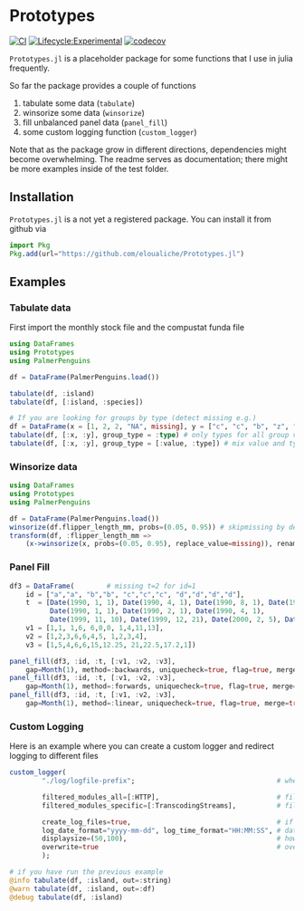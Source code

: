 # Prototypes

[![CI](https://github.com/eloualiche/Prototypes.jl/actions/workflows/CI.yml/badge.svg)](https://github.com/eloualiche/Prototypes.jl/actions/workflows/CI.yml)
[![Lifecycle:Experimental](https://img.shields.io/badge/Lifecycle-Experimental-339999)](https://github.com/eloualiche/Prototypes.jl/actions/workflows/CI.yml)
[![codecov](https://codecov.io/gh/eloualiche/Prototypes.jl/graph/badge.svg?token=53QO3HSSRT)](https://codecov.io/gh/eloualiche/Prototypes.jl)

`Prototypes.jl` is a placeholder package for some functions that I use in julia frequently.

So far the package provides a couple of functions

  1. tabulate some data (`tabulate`)
  2. winsorize some data (`winsorize`)
  3. fill unbalanced panel data (`panel_fill`)
  4. some custom logging function (`custom_logger`)

Note that as the package grow in different directions, dependencies might become overwhelming.
The readme serves as documentation; there might be more examples inside of the test folder.

## Installation

`Prototypes.jl` is a not yet a registered package.
You can install it from github  via

```julia
import Pkg
Pkg.add(url="https://github.com/eloualiche/Prototypes.jl")
```

## Examples


### Tabulate data

First import the monthly stock file and the compustat funda file
```julia
using DataFrames
using Prototypes
using PalmerPenguins

df = DataFrame(PalmerPenguins.load())

tabulate(df, :island)
tabulate(df, [:island, :species])

# If you are looking for groups by type (detect missing e.g.)
df = DataFrame(x = [1, 2, 2, "NA", missing], y = ["c", "c", "b", "z", "d"])
tabulate(df, [:x, :y], group_type = :type) # only types for all group variables
tabulate(df, [:x, :y], group_type = [:value, :type]) # mix value and types
```

### Winsorize data

```julia
using DataFrames
using Prototypes
using PalmerPenguins

df = DataFrame(PalmerPenguins.load())
winsorize(df.flipper_length_mm, probs=(0.05, 0.95)) # skipmissing by default
transform(df, :flipper_length_mm =>
    (x->winsorize(x, probs=(0.05, 0.95), replace_value=missing)), renamecols=false)
```

### Panel Fill

```julia
df3 = DataFrame(        # missing t=2 for id=1
    id = ["a","a", "b","b", "c","c","c", "d","d","d","d"],
    t  = [Date(1990, 1, 1), Date(1990, 4, 1), Date(1990, 8, 1), Date(1990, 9, 1),
          Date(1990, 1, 1), Date(1990, 2, 1), Date(1990, 4, 1),
          Date(1999, 11, 10), Date(1999, 12, 21), Date(2000, 2, 5), Date(2000, 4, 1)],
    v1 = [1,1, 1,6, 6,0,0, 1,4,11,13],
    v2 = [1,2,3,6,6,4,5, 1,2,3,4],
    v3 = [1,5,4,6,6,15,12.25, 21,22.5,17.2,1])

panel_fill(df3, :id, :t, [:v1, :v2, :v3],
    gap=Month(1), method=:backwards, uniquecheck=true, flag=true, merge=true)
panel_fill(df3, :id, :t, [:v1, :v2, :v3],
    gap=Month(1), method=:forwards, uniquecheck=true, flag=true, merge=true)
panel_fill(df3, :id, :t, [:v1, :v2, :v3],
    gap=Month(1), method=:linear, uniquecheck=true, flag=true, merge=true)

```

### Custom Logging

Here is an example where you can create a custom logger and redirect logging to different files
```julia
custom_logger(
        "./log/logfile-prefix";                                   # where are the files generated (will generate 4 files for different log levels)

        filtered_modules_all=[:HTTP],                             # filtering messages across all loggers from specific modules
        filtered_modules_specific=[:TranscodingStreams],          # filtering messages for stdout and info from specific modules

        create_log_files=true,                                    # if false all logs are written to a single file
        log_date_format="yyyy-mm-dd", log_time_format="HH:MM:SS", # date and time formatting
        displaysize=(50,100),                                     # how much to show
        overwrite=true                                            # overwrite old logs
        );

# if you have run the previous example
@info tabulate(df, :island, out=:string)
@warn tabulate(df, :island, out=:df)
@debug tabulate(df, :island)
```
